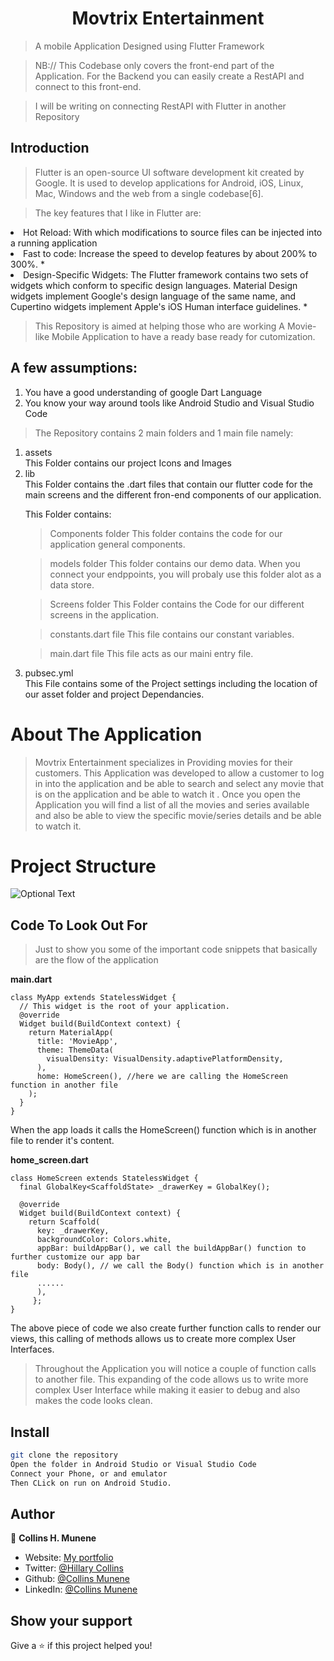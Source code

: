 <h1 align="center">Movtrix Entertainment</h1>

> A mobile Application Designed using Flutter Framework

>NB:// 
This Codebase only covers the front-end part of the Application. For the Backend you can easily create a RestAPI and connect to this front-end.

>I will be writing on connecting RestAPI with Flutter in another Repository

## Introduction

> Flutter is an open-source UI software development kit created by Google. It is used to develop applications for Android, iOS, Linux, Mac, Windows and the web from a single codebase[6].

>The key features that I like in Flutter are:
><ul>
<li>Hot Reload: With which modifications to source files can be injected into a running application</li>
<li>Fast to code: Increase the speed to develop features by about 200% to 300%. *</li>
<li>Design-Specific Widgets: The Flutter framework contains two sets of widgets which conform to specific design languages. Material Design widgets implement Google's design language of the same name, and Cupertino widgets implement Apple's iOS Human interface guidelines. *</li>
</ul>

>This Repository is aimed at helping those who are working A Movie-like Mobile Application to have a ready base ready for cutomization.

 ## A few assumptions:
<ol>
<li>You have a good understanding of google Dart Language</li>
<li>You know your way around tools like Android Studio and Visual Studio Code</li>
</ol>

>The Repository contains 2 main folders and 1 main file namely:
<ol>
<li>assets</li>
This Folder contains our project Icons and Images
<li>lib</li>
This Folder contains the .dart files that contain our flutter code for the main screens and the different fron-end components of our application.

This Folder contains:
> Components folder
This folder contains the code for our application general components.

> models folder
This folder contains our demo data. When you connect your endppoints, you will probaly use this folder alot as a data store.

> Screens folder
This Folder contains the Code for our different screens in the application.

> constants.dart file
This file contains our constant variables.

> main.dart file
This file acts as our maini entry file.

<li>pubsec.yml</li>
This File contains some of the Project settings including the location of our asset folder and project Dependancies.
</ol>

# About The Application
>Movtrix Entertainment specializes in Providing movies for their customers. This Application was developed to allow a customer to log in into the application and be able to search and select any movie that is on the application and be able to watch it .
> Once you open the Application you will find a list of all the movies and series available and also be able to view the specific movie/series details and be able to watch it.

# Project Structure

![Optional Text](../master/myFolder/movtrix.png)

## Code To Look Out For

> Just to show you  some of the important code snippets that basically are the flow of the application

<b>main.dart</b>
```
class MyApp extends StatelessWidget {
  // This widget is the root of your application.
  @override
  Widget build(BuildContext context) {
    return MaterialApp(
      title: 'MovieApp',
      theme: ThemeData(
        visualDensity: VisualDensity.adaptivePlatformDensity,
      ),
      home: HomeScreen(), //here we are calling the HomeScreen function in another file
    );
  }
}
```

When the app loads it calls the HomeScreen() function which is in another file to render it's content.

<b>home_screen.dart</b>
```
class HomeScreen extends StatelessWidget {
  final GlobalKey<ScaffoldState> _drawerKey = GlobalKey();

  @override
  Widget build(BuildContext context) {
    return Scaffold(
      key: _drawerKey,
      backgroundColor: Colors.white,
      appBar: buildAppBar(), we call the buildAppBar() function to further customize our app bar
      body: Body(), // we call the Body() function which is in another file
      ......
      ),
     };
}
```
The above piece of code we also create further function calls to render our views, this calling of methods allows us to create more complex User Interfaces.

> Throughout the Application you will notice a couple of function calls to another file. This expanding of the code allows us to write more complex User Interface while making it easier to debug and also makes the code looks clean.


## Install

```sh
git clone the repository
Open the folder in Android Studio or Visual Studio Code
Connect your Phone, or and emulator
Then CLick on run on Android Studio.
```


## Author

👤 **Collins H. Munene**

* Website: [My portfolio](https://collinsmunene.github.io/collinshillary.github.io/)
* Twitter: [@Hillary Collins](https://twitter.com/HillaryCollns)
* Github: [@Collins Munene](https://github.com/CollinsMunene)
* LinkedIn: [@Collins Munene](https://linkedin.com/in/collins-hillary-munene)

## Show your support

Give a ⭐️ if this project helped you!
